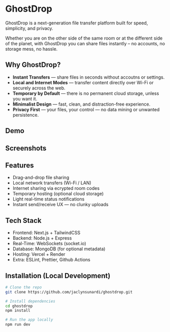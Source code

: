 # GhostDrop

GhostDrop is a next-generation file transfer platform built for speed, simplicity, and privacy.

Whether you are on the other side of the same room or at the different side of the planet, with GhostDrop you can share files instantly – no accounts, no storage mess, no hassle.

## Why GhostDrop?
- **Instant Transfers** — share files in seconds without accoutns or settings.
- **Local and Internet Modes** — transfer content directly over Wi-Fi or securely across the web.
- **Temporary by Default** — there is no permanent cloud storage, unless you want it.
- **Minimalist Design** — fast, clean, and distraction-free experience.
- **Privacy First** — your files, your control — no data mining or unwanted persistence.

## Demo

## Screenshots


## Features
- Drag-and-drop file sharing
- Local network transfers (Wi-Fi / LAN)
- Internet sharing via ecrypted room codes
- Temporary hosting (optional cloud storage)
- Light real-time status notifications
- Instant send/receive UX — no clunky uploads

## Tech Stack
- Frontend: Next.js + TailwindCSS
- Backend: Node.js + Express
- Real-Time: WebSockets (socket.io)
- Database: MongoDB (for optional metadata)
- Hosting: Vercel + Render
- Extra: ESLint, Prettier, Github Actions

## Installation (Local Development)

```bash
# Clone the repo
git clone https://github.com/jaclynsunardi/ghostdrop.git

# Install dependencies
cd ghostdrop
npm install

# Run the app locally
npm run dev